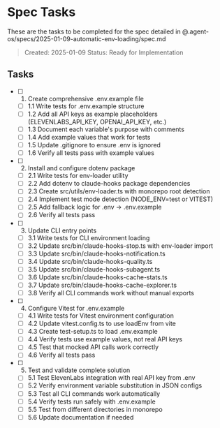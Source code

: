 # Spec Tasks

These are the tasks to be completed for the spec detailed in @.agent-os/specs/2025-01-09-automatic-env-loading/spec.md

> Created: 2025-01-09
> Status: Ready for Implementation

## Tasks

- [ ] 1. Create comprehensive .env.example file
  - [ ] 1.1 Write tests for .env.example structure
  - [ ] 1.2 Add all API keys as example placeholders (ELEVENLABS_API_KEY, OPENAI_API_KEY, etc.)
  - [ ] 1.3 Document each variable's purpose with comments
  - [ ] 1.4 Add example values that work for tests
  - [ ] 1.5 Update .gitignore to ensure .env is ignored
  - [ ] 1.6 Verify all tests pass with example values

- [ ] 2. Install and configure dotenv package
  - [ ] 2.1 Write tests for env-loader utility
  - [ ] 2.2 Add dotenv to claude-hooks package dependencies
  - [ ] 2.3 Create src/utils/env-loader.ts with monorepo root detection
  - [ ] 2.4 Implement test mode detection (NODE_ENV=test or VITEST)
  - [ ] 2.5 Add fallback logic for .env → .env.example
  - [ ] 2.6 Verify all tests pass

- [ ] 3. Update CLI entry points
  - [ ] 3.1 Write tests for CLI environment loading
  - [ ] 3.2 Update src/bin/claude-hooks-stop.ts with env-loader import
  - [ ] 3.3 Update src/bin/claude-hooks-notification.ts
  - [ ] 3.4 Update src/bin/claude-hooks-quality.ts
  - [ ] 3.5 Update src/bin/claude-hooks-subagent.ts
  - [ ] 3.6 Update src/bin/claude-hooks-cache-stats.ts
  - [ ] 3.7 Update src/bin/claude-hooks-cache-explorer.ts
  - [ ] 3.8 Verify all CLI commands work without manual exports

- [ ] 4. Configure Vitest for .env.example
  - [ ] 4.1 Write tests for Vitest environment configuration
  - [ ] 4.2 Update vitest.config.ts to use loadEnv from vite
  - [ ] 4.3 Create test-setup.ts to load .env.example
  - [ ] 4.4 Verify tests use example values, not real API keys
  - [ ] 4.5 Test that mocked API calls work correctly
  - [ ] 4.6 Verify all tests pass

- [ ] 5. Test and validate complete solution
  - [ ] 5.1 Test ElevenLabs integration with real API key from .env
  - [ ] 5.2 Verify environment variable substitution in JSON configs
  - [ ] 5.3 Test all CLI commands work automatically
  - [ ] 5.4 Verify tests run safely with .env.example
  - [ ] 5.5 Test from different directories in monorepo
  - [ ] 5.6 Update documentation if needed
